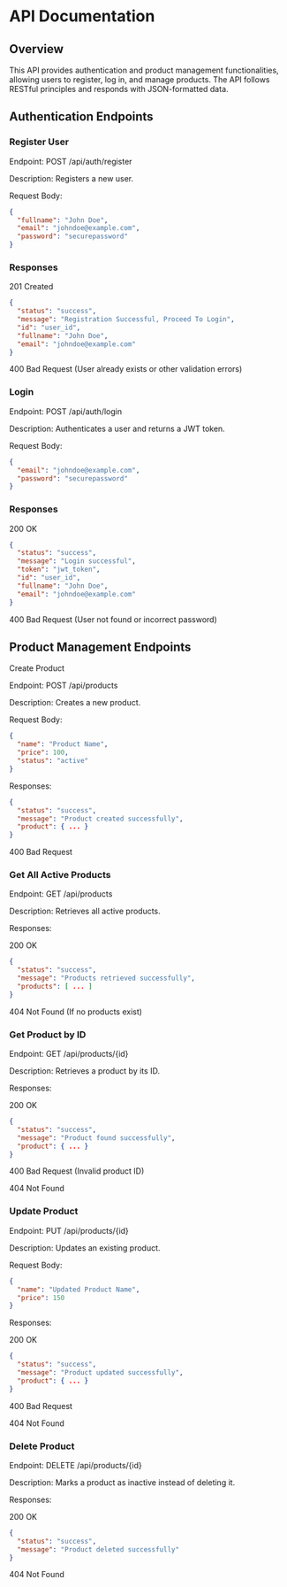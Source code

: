 # API Documentation

## Overview 

This API provides authentication and product management functionalities, allowing users to register, log in, and manage products. The API follows RESTful principles and responds with JSON-formatted data.

## Authentication Endpoints

### Register User

Endpoint: POST /api/auth/register

Description: Registers a new user.

Request Body:
```json
{
  "fullname": "John Doe",
  "email": "johndoe@example.com",
  "password": "securepassword"
}
```

### Responses
201 Created
```json
{
  "status": "success",
  "message": "Registration Successful, Proceed To Login",
  "id": "user_id",
  "fullname": "John Doe",
  "email": "johndoe@example.com"
}
```

400 Bad Request (User already exists or other validation errors)

### Login

Endpoint: POST /api/auth/login

Description: Authenticates a user and returns a JWT token.

Request Body:
```json
{
  "email": "johndoe@example.com",
  "password": "securepassword"
}
```

### Responses
200 OK
```json 
{
  "status": "success",
  "message": "Login successful",
  "token": "jwt_token",
  "id": "user_id",
  "fullname": "John Doe",
  "email": "johndoe@example.com"
}
```
400 Bad Request (User not found or incorrect password)


## Product Management Endpoints

Create Product

Endpoint: POST /api/products

Description: Creates a new product.

Request Body:
```json
{
  "name": "Product Name",
  "price": 100,
  "status": "active"
}
```

Responses:
```json
{
  "status": "success",
  "message": "Product created successfully",
  "product": { ... }
}
```
400 Bad Request

 ### Get All Active Products

Endpoint: GET /api/products

Description: Retrieves all active products.

Responses:

200 OK
```json
{
  "status": "success",
  "message": "Products retrieved successfully",
  "products": [ ... ]
}
```

404 Not Found (If no products exist)

### Get Product by ID

Endpoint: GET /api/products/{id}

Description: Retrieves a product by its ID.

Responses:

200 OK
```json
{
  "status": "success",
  "message": "Product found successfully",
  "product": { ... }
}
```
400 Bad Request (Invalid product ID)

404 Not Found

### Update Product

Endpoint: PUT /api/products/{id}

Description: Updates an existing product.

Request Body:
```json
{
  "name": "Updated Product Name",
  "price": 150
}
```
Responses:

200 OK
```json
{
  "status": "success",
  "message": "Product updated successfully",
  "product": { ... }
}
```
400 Bad Request

404 Not Found

### Delete Product

Endpoint: DELETE /api/products/{id}

Description: Marks a product as inactive instead of deleting it.

Responses:

200 OK
```json
{
  "status": "success",
  "message": "Product deleted successfully"
}
```
404 Not Found

